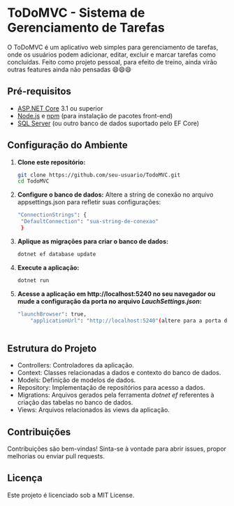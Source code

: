# ToDoMVC - Sistema de Gerenciamento de Tarefas

O ToDoMVC é um aplicativo web simples para gerenciamento de tarefas, onde os usuários podem adicionar, editar, excluir e marcar tarefas como concluídas. Feito como projeto pessoal, para efeito de treino, ainda virão outras features ainda não pensadas 😄😄😄

## Pré-requisitos

- [ASP.NET Core](https://dotnet.microsoft.com/download) 3.1 ou superior
- [Node.js](https://nodejs.org/) e [npm](https://www.npmjs.com/) (para instalação de pacotes front-end)
- [SQL Server](https://www.microsoft.com/sql-server) (ou outro banco de dados suportado pelo EF Core)

## Configuração do Ambiente

1. **Clone este repositório:**

   ```bash
   git clone https://github.com/seu-usuario/TodoMVC.git
   cd TodoMVC
2. **Configure o banco de dados:**
    Altere a string de conexão no arquivo appsettings.json para refletir suas configurações:
   ```bash
   "ConnectionStrings": {
    "DefaultConnection": "sua-string-de-conexao"
    }
3. **Aplique as migrações para criar o banco de dados:**
   ```bash
   dotnet ef database update
4. **Execute a aplicação:**
   ```bash
   dotnet run

5. **Acesse a aplicação em http://localhost:5240 no seu navegador ou mude a configuração da porta no arquivo *LauchSettings.json*:**
   ```bash
   "launchBrowser": true,
       "applicationUrl": "http://localhost:5240"(altere para a porta desejada)



## Estrutura do Projeto

  * Controllers: Controladores da aplicação.
  * Context: Classes relacionadas a dados e contexto do banco de dados.
  * Models: Definição de modelos de dados.
  * Repository: Implementação de repositórios para acesso a dados.
  * Migrations: Arquivos gerados pela ferramenta _*dotnet ef*_ referentes à criação das tabelas no banco de dados.
  * Views: Arquivos relacionados às views da aplicação.

## Contribuições

  Contribuições são bem-vindas! Sinta-se à vontade para abrir issues, propor melhorias ou enviar pull requests.

## Licença
  Este projeto é licenciado sob a MIT License.
